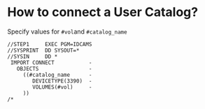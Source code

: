 # How to connect a User Catalog?
Specify values for `#vol`and `#catalog_name`
```
//STEP1     EXEC PGM=IDCAMS
//SYSPRINT  DD SYSOUT=*    
//SYSIN     DD *           
 IMPORT CONNECT           -
   OBJECTS                -
     ((#catalog_name      -
        DEVICETYPE(3390)  -
        VOLUMES(#vol)     -
     ))                    
/*                         
```
